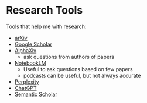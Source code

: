 # Research Tools

Tools that help me with research:

* [arXiv](https://arxiv.org/)
* [Google Scholar](https://scholar.google.com/)
* [AlphaXiv](https://www.alphaxiv.org/explore)
    - ask questions from authors of papers
* [NotebookLM](https://notebooklm.google/)
    - Useful to ask questions based on few papers
    - podcasts can be useful, but not always accurate
* [Perplexity](https://www.perplexity.ai/)
* [ChatGPT](https://chatgpt.com/)
* [Semantic Scholar](https://www.semanticscholar.org/)
